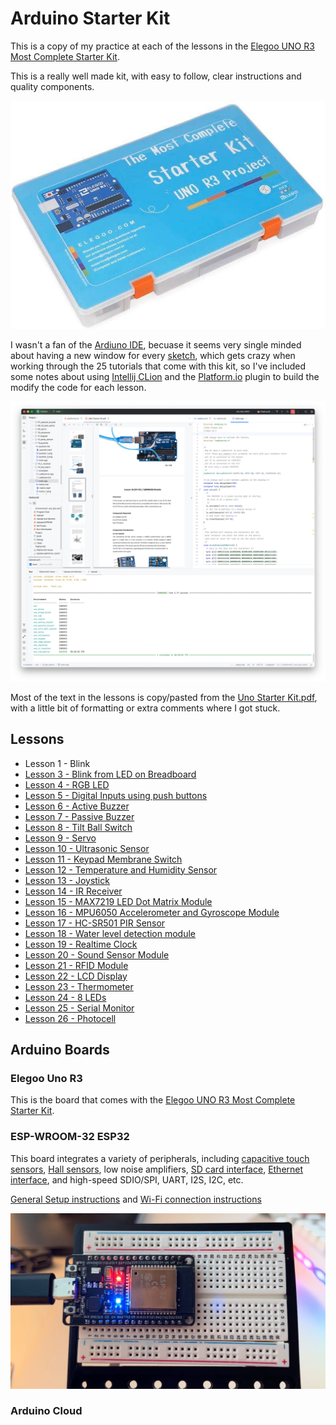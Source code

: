 # Arduino Starter Kit

This is a copy of my practice at each of the lessons in the [Elegoo UNO R3 Most Complete Starter Kit](https://us.elegoo.com/products/elegoo-uno-most-complete-starter-kit?srsltid=AfmBOopwmmRRFqXMA8s_49O7t6PzQc1Nwn5HTS4Kw9S1tRvhyw10xpbw).

This is a really well made kit, with easy to follow, clear instructions and quality components.

![UNO R3 Most Complete Starter Kit](docs/Elegoo_UNO_R3_Most_Complete_Starter_Kit.png)

I wasn't a fan of the [Ardiuno IDE](https://www.arduino.cc/en/software/), becuase it seems very single minded about having a new window for every [sketch](https://docs.arduino.cc/learn/programming/sketches/), which gets crazy when working through the 25 tutorials that come with this kit, so I've included some notes about using [Intellij CLion](https://www.jetbrains.com/clion/) and the [Platform.io](https://platformio.org) plugin to build the modify the code for each lesson.

![CLion + Platform.io](docs/clion_platformio.png)

Most of the text in the lessons is copy/pasted from the [Uno Starter Kit.pdf](docs/UNO%20Starter%20Kit.pdf), with a little bit of formatting or extra comments where I got stuck.

## Lessons

* Lesson 1 - Blink
* [Lesson 3 - Blink from LED on Breadboard](src/03_bread_blink/)
* [Lesson 4 - RGB LED](src/04_rgb_led/)
* [Lesson 5 - Digital Inputs using push buttons](src/05_digital_inputs/)
* [Lesson 6 - Active Buzzer](src/06_active_buzzer/)
* [Lesson 7 - Passive Buzzer](src/07_passive_buzzer/)
* [Lesson 8 - Tilt Ball Switch](src/08_tilt_ball_switch/)
* [Lesson 9 - Servo](src/09_servo/)
* [Lesson 10 - Ultrasonic Sensor](src/10_ultrasonic/)
* [Lesson 11 - Keypad Membrane Switch](src/11_keypad/)
* [Lesson 12 - Temperature and Humidity Sensor](src/12_temp_sensor/)
* [Lesson 13 - Joystick](src/13_joystick/)
* [Lesson 14 - IR Receiver](src/14_ir_receiver/)
* [Lesson 15 - MAX7219 LED Dot Matrix Module](src/15_led_matrix/)
* [Lesson 16 - MPU6050 Accelerometer and Gyroscope Module](src/16_gyroscope/)
* [Lesson 17 - HC-SR501 PIR Sensor](src/17_pir_sensor/)
* [Lesson 18 - Water level detection module](src/18_water_level/)
* [Lesson 19 - Realtime Clock](src/19_clock/)
* [Lesson 20 - Sound Sensor Module](src/20_sound_sensor/)
* [Lesson 21 - RFID Module](src/21_rfid/)
* [Lesson 22 - LCD Display](src/22_lcd/)
* [Lesson 23 - Thermometer](src/23_thermometer/)
* [Lesson 24 - 8 LEDs](src/24_leds/)
* [Lesson 25 - Serial Monitor](src/25_serial_monitor/)
* [Lesson 26 - Photocell](src/26_photocell/)

## Arduino Boards

### Elegoo Uno R3

This is the board that comes with the [Elegoo UNO R3 Most Complete Starter Kit](https://us.elegoo.com/products/elegoo-uno-most-complete-starter-kit?srsltid=AfmBOopwmmRRFqXMA8s_49O7t6PzQc1Nwn5HTS4Kw9S1tRvhyw10xpbw).

### ESP-WROOM-32 ESP32

This board integrates a variety of peripherals, including [capacitive touch sensors](https://www.youtube.com/watch?v=4YY7TutRrQE), [Hall sensors](https://www.youtube.com/watch?v=vyDZdwk76Jk), low noise amplifiers, [SD card interface](https://www.youtube.com/watch?v=e1xOgZsnAuw), [Ethernet interface](https://www.youtube.com/watch?v=_C8r7ypEB7k), and high-speed SDIO/SPI, UART, I2S, I2C, etc.

[General Setup instructions](esp32/) and [Wi-Fi connection instructions](esp32/wifi.md)

![screenshot of working sketch](esp32/esp32s_connected.png)

### Arduino Cloud

